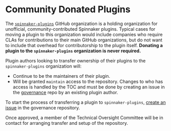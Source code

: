 # Community Donated Plugins

The [`spinnaker-plugins`](https://github.com/spinnaker-plugins) GitHub organization is a holding organization for unofficial, community-contributed Spinnaker plugins.
Typical cases for moving a plugin to this organization would include companies who require CLAs for contributions to their main GitHub organizations, but do not want to include that overhead for contributorship to the plugin itself. 
**Donating a plugin to the `spinnaker-plugins` organization is never required.**

Plugin authors looking to transfer ownership of their plugins to the `spinnaker-plugins` organization will:

- Continue to be the maintainers of their plugin.
- Will be granted `maintain` access to the repository. Changes to who has access is handled by the TOC and must be done by creating an issue in the [governance](https://github.com/spinnaker/governance) repo by an existing plugin author.

To start the process of transferring a plugin to `spinnaker-plugins`, [create an issue](https://github.com/spinnaker/governance/issues/new/choose) in the governance repository.

Once approved, a member of the Technical Oversight Committee will be in contact for arranging transfer and setup of the repository.